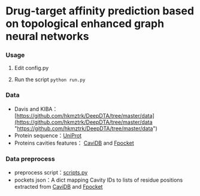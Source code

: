 # Drug-target affinity prediction based on topological enhanced graph neural networks
### Usage
1. Edit config.py

2. Run the script `python run.py`


### Data
* Davis and KIBA：[https://github.com/hkmztrk/DeepDTA/tree/master/data](https://github.com/hkmztrk/DeepDTA/tree/master/data "https://github.com/hkmztrk/DeepDTA/tree/master/data")
* Protein sequence：[UniProt](https://www.uniprot.org/ "UniProt")
* Proteins cavities features： [CaviDB](https://www.cavidb.org/ "CaviDB") and [Fpocket](https://github.com/Discngine/fpocket)
### Data preprocess
* preprocess script：[scripts.py](https://github.com/595693085/DGraphDTA/blob/master/scripts.py "here")
* pockets json：A dict mapping Cavity IDs to lists of residue positions extracted from [CaviDB](https://www.cavidb.org/ "CaviDB") and [Fpocket](https://github.com/Discngine/fpocket)
